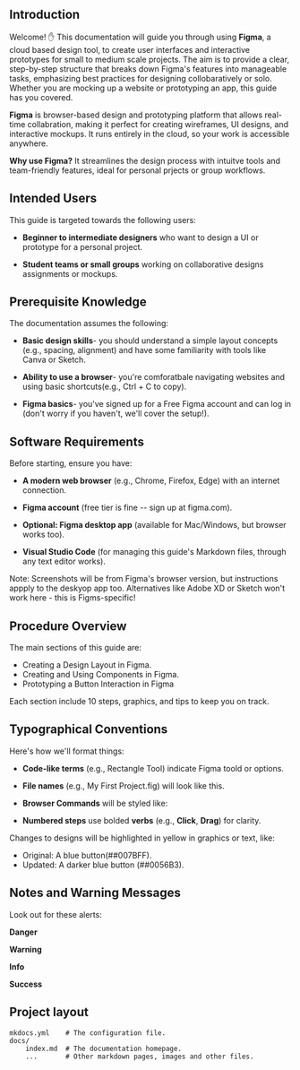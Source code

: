 ## Introduction

Welcome! :hand:
This documentation will guide you through using **Figma**, a cloud based design tool, to create user interfaces and interactive prototypes for small to medium scale projects. The aim is to provide a clear, step-by-step structure that breaks down Figma's features into manageable tasks, emphasizing best practices for designing collobaratively or solo. Whether you are mocking up a website or prototyping an app, this guide has you covered.

**Figma** is browser-based design and prototyping platform that allows real-time collabration, making it perfect for creating wireframes, UI designs, and interactive mockups. It runs entirely in the cloud, so your work is accessible anywhere.

**Why use Figma?** It streamlines the design process with intuitve tools and team-friendly features, ideal for personal prjects or group workflows.

## Intended Users

This guide is targeted towards the following users:

* **Beginner to intermediate designers** who want to design a UI or prototype for a personal project.

* **Student teams or small groups** working on collaborative designs assignments or mockups.

## Prerequisite Knowledge

The documentation assumes the following:

* **Basic design skills**- you should understand a simple layout concepts (e.g., spacing, alignment) and have some familiarity with tools like Canva or Sketch.

* **Ability to use a browser**- you're comforatbale navigating websites and using basic shortcuts(e.g., Ctrl + C to copy).

* **Figma basics**- you've signed up for a Free Figma account and can log in (don't worry if you haven't, we'll cover the setup!).

## Software Requirements

Before starting, ensure you have:

* **A modern web browser** (e.g., Chrome, Firefox, Edge) with an internet connection.

* **Figma account** (free tier is fine -- sign up at figma.com).

* **Optional: Figma desktop app** (available for Mac/Windows, but browser works too).

* **Visual Studio Code** (for managing this guide's Markdown files, through any text editor works).

Note: Screenshots will be from Figma's browser version, but instructions appply to the deskyop app too. Alternatives like Adobe XD or Sketch won't work here - this is Figms-specific!

## Procedure Overview

The main sections of this guide are:

* Creating a Design Layout in Figma.
* Creating and Using Components in Figma.
* Prototyping a Button Interaction in Figma

Each section include 10 steps, graphics, and tips to keep you on track.

## Typographical Conventions

Here's how we'll format things:

* **Code-like terms** (e.g., Rectangle Tool) indicate Figma toold or options.

* **File names** (e.g., My First Project.fig) will look like this.

* **Browser Commands** will be styled like:

* **Numbered steps** use bolded **verbs** (e.g., **Click**, **Drag**) for clarity.

Changes to designs will be highlighted in yellow in graphics or text, like:

* Original: A blue button(##007BFF).
* Updated: A darker blue button (##0056B3).

## Notes and Warning Messages

Look out for these alerts:

**Danger**

**Warning**

**Info**

**Success**

## Project layout

    mkdocs.yml    # The configuration file.
    docs/
        index.md  # The documentation homepage.
        ...       # Other markdown pages, images and other files.

